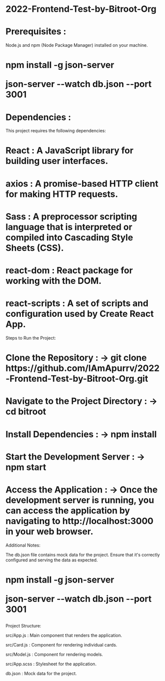 # 2022-Frontend-Test-by-Bitroot-Org

<h1>Prerequisites :</h1>

Node.js and npm (Node Package Manager) installed on your machine.


<h1>
npm install -g json-server

json-server --watch db.json --port 3001
</h1>



<h1>Dependencies :</h1>

This project requires the following dependencies:

  <h1>React : A JavaScript library for building user interfaces.</h1>
  
  <h1>axios : A promise-based HTTP client for making HTTP requests.</h1>
  
  <h1>Sass : A preprocessor scripting language that is interpreted or compiled into Cascading Style Sheets (CSS).</h1>
  
  <h1>react-dom : React package for working with the DOM.</h1>
  
  <h1>react-scripts : A set of scripts and configuration used by Create React App.</h1>



Steps to Run the Project:
  
  <h1>Clone the Repository : -> git clone https://github.com/IAmApurrv/2022-Frontend-Test-by-Bitroot-Org.git</h1>
  
  <h1>Navigate to the Project Directory : -> cd bitroot</h1>
  
  <h1>Install Dependencies : -> npm install</h1>
  
  <h1>Start the Development Server : -> npm start</h1>
  
  <h1>Access the Application : -> Once the development server is running, you can access the application by navigating to http://localhost:3000 in your web browser.</h1>




Additional Notes:

The db.json file contains mock data for the project. Ensure that it's correctly configured and serving the data as expected.

<h1>
npm install -g json-server

json-server --watch db.json --port 3001
</h1>




Project Structure:

src/App.js : Main component that renders the application.

src/Card.js : Component for rendering individual cards.

src/Model.js : Component for rendering models.

src/App.scss : Stylesheet for the application.

db.json : Mock data for the project.

